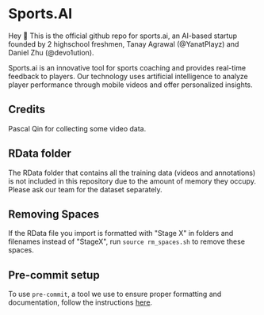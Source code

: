 # Sports.AI
Hey 👋 This is the official github repo for sports.ai, an AI-based startup founded by 2 highschool freshmen, Tanay Agrawal (@YanatPlayz) and Daniel Zhu (@devo1ution).

Sports.ai is an innovative tool for sports coaching and provides real-time feedback to players. Our technology uses artificial intelligence to analyze player performance through mobile videos and offer personalized insights.

## Credits
Pascal Qin for collecting some video data.

## RData folder
The RData folder that contains all the training data (videos and annotations) is not included in this repository due to the amount of memory they occupy. Please ask our team for the dataset separately.
## Removing Spaces
If the RData file you import is formatted with "Stage X" in folders and filenames instead of "StageX", run `source rm_spaces.sh` to remove these spaces.
## Pre-commit setup
To use `pre-commit`, a tool we use to ensure proper formatting and documentation, follow the instructions [here](https://pre-commit.com/).
